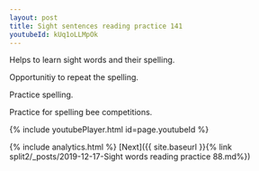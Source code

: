 ```yaml
---
layout: post
title: Sight sentences reading practice 141
youtubeId: kUq1oLLMpOk
---
```

 
 
Helps to learn sight words and their spelling.

Opportunitiy to repeat the spelling. 

Practice spelling. 
 
Practice for spelling bee competitions. 
 
{% include youtubePlayer.html id=page.youtubeId %}
 
 
{% include analytics.html %} 
[Next]({{ site.baseurl }}{% link  split2/_posts/2019-12-17-Sight words reading practice 88.md%})
 
